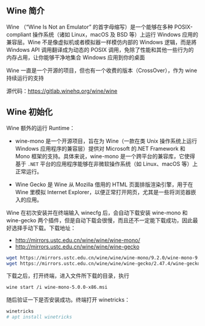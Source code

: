 ## Wine 简介

Wine （“Wine Is Not an Emulator” 的首字母缩写）是一个能够在多种 POSIX-compliant 操作系统（诸如 Linux，macOS 及 BSD 等）上运行 Windows 应用的兼容层。Wine 不是像虚拟机或者模拟器一样模仿内部的 Windows 逻辑，而是將 Windows API 调用翻译成为动态的 POSIX 调用，免除了性能和其他一些行为的内存占用，让你能够干净地集合 Windows 应用到你的桌面

Wine 一直是一个开源的项目，但也有一个收费的版本（CrossOver），作为 wine 持续运行的支持

源代码：<https://gitlab.winehq.org/wine/wine>

## Wine 初始化

Wine 额外的运行 Runtime：

- wine-mono 是一个开源项目，旨在为 Wine（一款在类 Unix 操作系统上运行 Windows 应用程序的兼容层）提供对 Microsoft 的.NET Framework 和 Mono 框架的支持。具体来说，wine-mono 是一个跨平台的兼容库，它使得基于 `.NET` 平台的应用程序能够在非微软操作系统（如 Linux、macOS 等）上正常运行。

- Wine Gecko 是 Wine 从 Mozilla 借用的 HTML 页面排版渲染引擎，用于在 Wine 里模拟 Internet Explorer，以便正常打开网页，尤其是一些将浏览器嵌入的应用。

Wine 在初次安装并在终端输入 winecfg 后，会自动下载安装 wine-mono 和 wine-gecko 两个插件，但是自动下载会很慢，而且还不一定能下载成功，因此最好选择手动下载。下载地址：

- <http://mirrors.ustc.edu.cn/wine/wine/wine-mono/>
- <http://mirrors.ustc.edu.cn/wine/wine/wine-gecko>

```bash
wget https://mirrors.ustc.edu.cn/wine/wine/wine-mono/9.2.0/wine-mono-9.2.0-x86.msi
wget https://mirrors.ustc.edu.cn/wine/wine/wine-gecko/2.47.4/wine-gecko-2.47.4-x86_64.msi
```

下载之后，打开终端，进入文件所下载的目录，执行

```bash
wine start /i wine-mono-5.0.0-x86.msi
```

随后验证一下是否安装成功。终端打开 winetricks：

```bash
winetricks
# apt install winetricks
```

